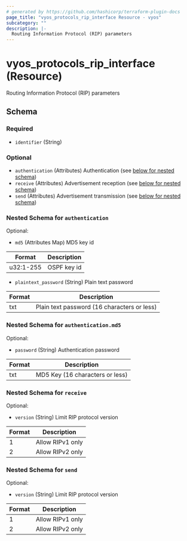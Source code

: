 ```yaml
---
# generated by https://github.com/hashicorp/terraform-plugin-docs
page_title: "vyos_protocols_rip_interface Resource - vyos"
subcategory: ""
description: |-
  Routing Information Protocol (RIP) parameters
---
```


# vyos_protocols_rip_interface (Resource)

Routing Information Protocol (RIP) parameters



<!-- schema generated by tfplugindocs -->
## Schema

### Required

- `identifier` (String)

### Optional

- `authentication` (Attributes) Authentication (see [below for nested schema](#nestedatt--authentication))
- `receive` (Attributes) Advertisement reception (see [below for nested schema](#nestedatt--receive))
- `send` (Attributes) Advertisement transmission (see [below for nested schema](#nestedatt--send))

<a id="nestedatt--authentication"></a>
### Nested Schema for `authentication`

Optional:

- `md5` (Attributes Map) MD5 key id

|  Format  |  Description  |
|----------|---------------|
|  u32:1-255  |  OSPF key id  | (see [below for nested schema](#nestedatt--authentication--md5))
- `plaintext_password` (String) Plain text password

|  Format  |  Description  |
|----------|---------------|
|  txt  |  Plain text password (16 characters or less)  |

<a id="nestedatt--authentication--md5"></a>
### Nested Schema for `authentication.md5`

Optional:

- `password` (String) Authentication password

|  Format  |  Description  |
|----------|---------------|
|  txt  |  MD5 Key (16 characters or less)  |



<a id="nestedatt--receive"></a>
### Nested Schema for `receive`

Optional:

- `version` (String) Limit RIP protocol version

|  Format  |  Description  |
|----------|---------------|
|  1  |  Allow RIPv1 only  |
|  2  |  Allow RIPv2 only  |


<a id="nestedatt--send"></a>
### Nested Schema for `send`

Optional:

- `version` (String) Limit RIP protocol version

|  Format  |  Description  |
|----------|---------------|
|  1  |  Allow RIPv1 only  |
|  2  |  Allow RIPv2 only  |
